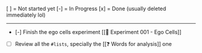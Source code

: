 [ ] = Not started yet
[-] = In Progress
[x] = Done (usually deleted immediately lol)

----------------------------------------------------------------------------

- [-] Finish the ego cells experiment [[🔬 Experiment 001 - Ego Cells]]
- [ ] Review all the `#lists`, specially the [[❓ Words for analysis]] one